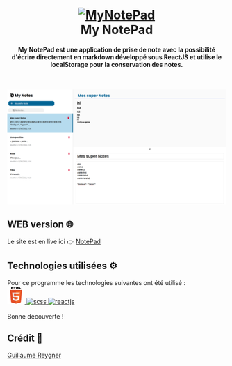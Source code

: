 
<h1 align="center">
  <br>
  <a href="https://www.guillaumereygner.fr/"><img src="https://upload.wikimedia.org/wikipedia/commons/thumb/f/f0/Icon-notepad.svg/1200px-Icon-notepad.svg.png" alt="MyNotePad" width="200"></a>
  <br>
My NotePad<br>
</h1>
<h4 align="center">My NotePad est une application de prise de note avec la possibilité d'écrire directement en markdown développé sous ReactJS et utilise le localStorage pour la conservation des notes.</h4>
<br>

![MyNotePad](ressources/images/app.png)

## WEB version 🌐

Le site est en live ici 👉 [NotePad](https://guillaume-rygn.github.io/MyNotePad/)

## Technologies utilisées ⚙️

<p align="left">Pour ce programme les technologies suivantes ont été utilisé : <br>
<a href="https://www.w3.org/html/" target="_blank" rel="noreferrer"> <img src="https://raw.githubusercontent.com/devicons/devicon/master/icons/html5/html5-original-wordmark.svg" alt="html5" width="40" height="40"/> </a>
<a href="https://sass-lang.com/" target="_blank" rel="noreferrer"> <img src="https://www.vectorlogo.zone/logos/sass-lang/sass-lang-icon.svg" alt="scss" width="40" height="40"/> </a>
<a href="https://fr.reactjs.org/" target="_blank" rel="noreferrer"> <img src="https://www.vectorlogo.zone/logos/reactjs/reactjs-icon.svg" alt="reactjs" width="40" height="40"/> </a>
<br>
<br>
Bonne découverte !</p>

## Crédit 🔗
[Guillaume Reygner](https://github.com/guillaume-rygn)